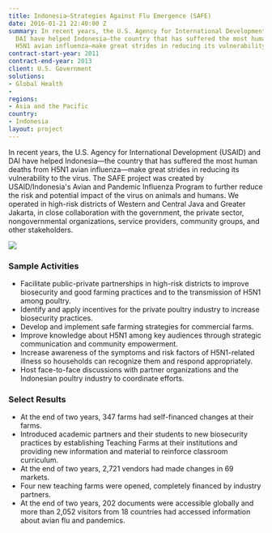 ```yaml
---
title: Indonesia—Strategies Against Flu Emergence (SAFE)
date: 2016-01-21 22:40:00 Z
summary: In recent years, the U.S. Agency for International Development (USAID) and
  DAI have helped Indonesia—the country that has suffered the most human deaths from
  H5N1 avian influenza—make great strides in reducing its vulnerability to the virus.
contract-start-year: 2011
contract-end-year: 2013
client: U.S. Government
solutions:
- Global Health
-
regions:
- Asia and the Pacific
country:
- Indonesia
layout: project
---
```


In recent years, the U.S. Agency for International Development (USAID) and DAI have helped Indonesia—the country that has suffered the most human deaths from H5N1 avian influenza—make great strides in reducing its vulnerability to the virus. The SAFE project was created by USAID/Indonesia's Avian and Pandemic Influenza Program to further reduce the risk and potential impact of the virus on animals and humans. We operated in high-risk districts of Western and Central Java and Greater Jakarta, in close collaboration with the government, the private sector, nongovernmental organizations, service providers, community groups, and other stakeholders.

![][1]

### Sample Activities

* Facilitate public-private partnerships in high-risk districts to improve biosecurity and good farming practices and to the transmission of H5N1 among poultry.
* Identify and apply incentives for the private poultry industry to increase biosecurity practices.
* Develop and implement safe farming strategies for commercial farms.
* Improve knowledge about H5N1 among key audiences through strategic communication and community empowerment.
* Increase awareness of the symptoms and risk factors of H5N1-related illness so households can recognize them and respond appropriately.
* Host face-to-face discussions with partner organizations and the Indonesian poultry industry to coordinate efforts.

### Select Results

* At the end of two years, 347 farms had self-financed changes at
their farms.
* Introduced academic partners and their students to new biosecurity practices
by establishing Teaching Farms at their institutions and providing new information and material to reinforce classroom curriculum.
* At the end of two years, 2,721 vendors had made changes in 69 markets.
* Four new teaching farms were opened, completely financed by industry partners.
* At the end of two years, 202 documents were accessible globally
and more than 2,052 visitors from 18 countries had accessed information about avian flu and pandemics.

[1]: https://assetify-dai.com/projects/IndonesiaSAFE.jpg
